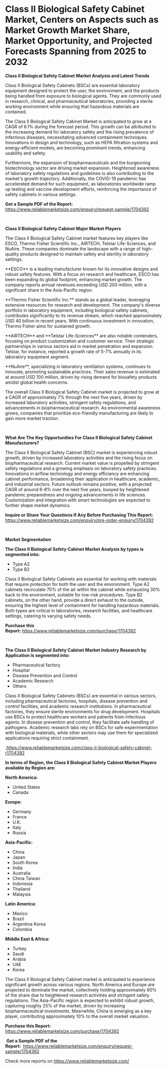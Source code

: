 <p><h1>Class II Biological Safety Cabinet Market, Centers on Aspects such as Market Growth Market Share, Market Opportunity, and Projected Forecasts Spanning from 2025 to 2032</h1></p><p><strong>Class II Biological Safety Cabinet Market Analysis and Latest Trends</strong></p>
<p><p>Class II Biological Safety Cabinets (BSCs) are essential laboratory equipment designed to protect the user, the environment, and the products being handled from exposure to biological agents. They are commonly used in research, clinical, and pharmaceutical laboratories, providing a sterile working environment while ensuring that hazardous materials are contained.</p><p>The Class II Biological Safety Cabinet Market is anticipated to grow at a CAGR of 6.1% during the forecast period. This growth can be attributed to the increasing demand for laboratory safety and the rising prevalence of infectious diseases, necessitating advanced containment techniques. Innovations in design and technology, such as HEPA filtration systems and energy-efficient models, are becoming prominent trends, enhancing usability and safety. </p><p>Furthermore, the expansion of biopharmaceuticals and the burgeoning biotechnology sector are driving market expansion. Heightened awareness of laboratory safety regulations and guidelines is also contributing to the market's growth trajectory. Additionally, the COVID-19 pandemic has accelerated demand for such equipment, as laboratories worldwide ramp up testing and vaccine development efforts, reinforcing the importance of safety cabinets in various settings.</p></p>
<p><strong>Get a Sample PDF of the Report:&nbsp;</strong> <a href="https://www.reliablemarketsize.com/enquiry/request-sample/1704392?utm_campaign=2753&utm_medium=2&utm_source=Github&utm_content=ia&utm_term=10042025&utm_id=class-ii-biological-safety-cabinet">https://www.reliablemarketsize.com/enquiry/request-sample/1704392</a></p>
<p>&nbsp;</p>
<p><strong>Class II Biological Safety Cabinet Major Market Players</strong></p>
<p><p>The Class II Biological Safety Cabinet market features key players like ESCO, Thermo Fisher Scientific Inc., AIRTECH, Telstar Life-Sciences, and NuAire. These companies dominate the landscape with a range of high-quality products designed to maintain safety and sterility in laboratory settings.</p><p>**ESCO** is a leading manufacturer known for its innovative designs and robust safety features. With a focus on research and healthcare, ESCO has been expanding its global footprint, enhancing market growth. The company reports annual revenues exceeding USD 200 million, with a significant share in the Asia-Pacific region.</p><p>**Thermo Fisher Scientific Inc.** stands as a global leader, leveraging extensive resources for research and development. The company's diverse portfolio in laboratory equipment, including biological safety cabinets, contributes significantly to its revenue stream, which reached approximately USD 40 billion in recent years. With continuous investment in innovation, Thermo Fisher aims for sustained growth.</p><p>**AIRTECH** and **Telstar Life-Sciences** are also notable contenders, focusing on product customization and customer service. Their strategic partnerships in various sectors aid in market penetration and expansion. Telstar, for instance, reported a growth rate of 5-7% annually in its laboratory equipment segment.</p><p>**NuAire**, specializing in laboratory ventilation systems, continues to innovate, promoting sustainable practices. Their sales revenue is estimated at around USD 100 million, driven by rising demand for biosafety products amidst global health concerns.</p><p>The overall Class II Biological Safety Cabinet market is projected to grow at a CAGR of approximately 7% through the next five years, driven by increased laboratory activities, stringent safety regulations, and advancements in biopharmaceutical research. As environmental awareness grows, companies that prioritize eco-friendly manufacturing are likely to gain more market traction.</p></p>
<p>&nbsp;</p>
<p><strong>What Are The Key Opportunities For Class II Biological Safety Cabinet Manufacturers?</strong></p>
<p><p>The Class II Biological Safety Cabinet (BSC) market is experiencing robust growth, driven by increased laboratory activities and the rising focus on biopharmaceutical research. Current market value is propelled by stringent safety regulations and a growing emphasis on laboratory safety practices. Innovations in airflow technology and energy efficiency are enhancing cabinet performance, broadening their application in healthcare, academic, and industrial sectors. Future outlook remains positive, with a projected CAGR of around 6-8% over the next five years, buoyed by heightened pandemic preparedness and ongoing advancements in life sciences. Customization and integration with smart technologies are expected to further shape market dynamics.</p></p>
<p><strong>Inquire or Share Your Questions If Any Before Purchasing This Report:</strong> <a href="https://www.reliablemarketsize.com/enquiry/pre-order-enquiry/1704392?utm_campaign=2753&utm_medium=2&utm_source=Github&utm_content=ia&utm_term=10042025&utm_id=class-ii-biological-safety-cabinet">https://www.reliablemarketsize.com/enquiry/pre-order-enquiry/1704392</a></p>
<p>&nbsp;</p>
<p><strong>Market Segmentation</strong></p>
<p><strong>The Class II Biological Safety Cabinet Market Analysis by types is segmented into:</strong></p>
<p><ul><li>Type A2</li><li>Type B2</li></ul></p>
<p><p>Class II Biological Safety Cabinets are essential for working with materials that require protection for both the user and the environment. Type A2 cabinets recirculate 70% of the air within the cabinet while exhausting 30% back to the environment, suitable for low-risk procedures. Type B2 cabinets, on the other hand, provide a direct exhaust to the outside, ensuring the highest level of containment for handling hazardous materials. Both types are critical in laboratories, research facilities, and healthcare settings, catering to varying safety needs.</p></p>
<p><strong>Purchase this Report:&nbsp;</strong><a href="https://www.reliablemarketsize.com/purchase/1704392?utm_campaign=2753&utm_medium=2&utm_source=Github&utm_content=ia&utm_term=10042025&utm_id=class-ii-biological-safety-cabinet">https://www.reliablemarketsize.com/purchase/1704392</a></p>
<p>&nbsp;</p>
<p><strong>The Class II Biological Safety Cabinet Market Industry Research by Application is segmented into:</strong></p>
<p><ul><li>Pharmaceutical factory</li><li>Hospital</li><li>Disease Prevention and Control</li><li>Academic Research</li><li>Others</li></ul></p>
<p><p>Class II Biological Safety Cabinets (BSCs) are essential in various sectors, including pharmaceutical factories, hospitals, disease prevention and control facilities, and academic research institutions. In pharmaceutical factories, they ensure sterile environments for drug development. Hospitals use BSCs to protect healthcare workers and patients from infectious agents. In disease prevention and control, they facilitate safe handling of pathogens. Academic research labs rely on BSCs for safe experimentation with biological materials, while other sectors may use them for specialized applications requiring strict containment.</p></p>
<p><a href="https://www.reliablemarketsize.com/class-ii-biological-safety-cabinet-r1704392?utm_campaign=2753&utm_medium=2&utm_source=Github&utm_content=ia&utm_term=10042025&utm_id=class-ii-biological-safety-cabinet">&nbsp;https://www.reliablemarketsize.com/class-ii-biological-safety-cabinet-r1704392</a></p>
<p><strong>In terms of Region, the Class II Biological Safety Cabinet Market Players available by Region are:</strong></p>
<p>
    <p> <strong> North America: </strong>
        <ul>
            <li>United States</li>
            <li>Canada</li>
        </ul>
        </p> 
    <p> <strong> Europe: </strong>
        <ul>
            <li>Germany</li>
            <li>France</li>
            <li>U.K.</li>
            <li>Italy</li>
            <li>Russia</li>
        </ul>
        </p> 
    <p> <strong> Asia-Pacific: </strong>
        <ul>
            <li>China</li>
            <li>Japan</li>
            <li>South Korea</li>
            <li>India</li>
            <li>Australia</li>
            <li>China Taiwan</li>
            <li>Indonesia</li>
            <li>Thailand</li>
            <li>Malaysia</li>
        </ul>
        </p> 
    <p> <strong> Latin America: </strong>
        <ul>
            <li>Mexico</li>
            <li>Brazil</li>
            <li>Argentina Korea</li>
            <li>Colombia</li>
        </ul>
        </p> 
    <p> <strong> Middle East & Africa: </strong>
        <ul>
            <li>Turkey</li>
            <li>Saudi</li>
            <li>Arabia</li>
            <li>UAE</li>
            <li>Korea</li>
        </ul>
    </p>
    </p>
<p><p>The Class II Biological Safety Cabinet market is anticipated to experience significant growth across various regions. North America and Europe are projected to dominate the market, collectively holding approximately 60% of the share due to heightened research activities and stringent safety regulations. The Asia-Pacific region is expected to exhibit robust growth, capturing roughly 25% of the market, driven by increasing biopharmaceutical investments. Meanwhile, China is emerging as a key player, contributing approximately 10% to the overall market valuation.</p></p>
<p><strong>Purchase this Report: </strong><a href="https://www.reliablemarketsize.com/purchase/1704392?utm_campaign=2753&utm_medium=2&utm_source=Github&utm_content=ia&utm_term=10042025&utm_id=class-ii-biological-safety-cabinet">https://www.reliablemarketsize.com/purchase/1704392</a></p>
<p>&nbsp;<strong>Get a Sample PDF of the Report:&nbsp;&nbsp;</strong><a href="https://www.reliablemarketsize.com/enquiry/request-sample/1704392?utm_campaign=2753&utm_medium=2&utm_source=Github&utm_content=ia&utm_term=10042025&utm_id=class-ii-biological-safety-cabinet">https://www.reliablemarketsize.com/enquiry/request-sample/1704392</a></p>
<p><strong></strong></p>
<p>Check more reports on <a href="https://www.reliablemarketsize.com/?utm_campaign=2753&utm_medium=2&utm_source=Github&utm_content=ia&utm_term=10042025&utm_id=class-ii-biological-safety-cabinet">https://www.reliablemarketsize.com/</a></p>